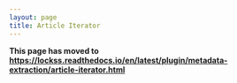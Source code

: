 ```yaml
---
layout: page
title: Article Iterator
---
```


**This page has moved to <https://lockss.readthedocs.io/en/latest/plugin/metadata-extraction/article-iterator.html>**

